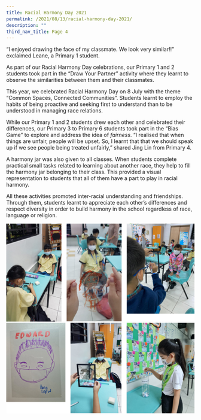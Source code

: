 ```yaml
---
title: Racial Harmony Day 2021
permalink: /2021/08/13/racial-harmony-day-2021/
description: ""
third_nav_title: Page 4
---
```

<p>&ldquo;I enjoyed drawing the face of my classmate. We look very similar!!&rdquo; exclaimed Leane, a Primary 1 student.</p>
<p>As part of our Racial Harmony Day celebrations, our Primary 1 and 2 students took part in the &ldquo;Draw Your Partner&rdquo; activity where they learnt to observe the similarities between them and their classmates.</p>
<p>This year, we celebrated Racial Harmony Day on 8 July with the theme &ldquo;Common Spaces, Connected Communities&rdquo;. Students learnt to employ the habits of being proactive and seeking first to understand than to be understood in managing race relations.</p>
<p>While our Primary 1 and 2 students drew each other and celebrated their differences, our Primary 3 to Primary 6 students took part in the &ldquo;Bias Game&rdquo; to explore and address the idea of&nbsp;<em>fairness</em>. &ldquo;I realised that when things are unfair, people will be upset. So, I learnt that that we should speak up if we see people being treated unfairly,&rdquo; shared Jing Lin from Primary 4.</p>
<p>A harmony jar was also given to all classes. When students complete practical small tasks related to learning about another race, they help to fill the harmony jar belonging to their class. This provided a visual representation to students that all of them have a part to play in racial harmony.</p>
<p>All these activities promoted inter-racial understanding and friendships. Through them, students learnt to appreciate each other&rsquo;s differences and respect diversity in order to build harmony in the school regardless of race, language or religion.</p>
<img src="/images/rhd1.png">
<img src="/images/rhd2.png">